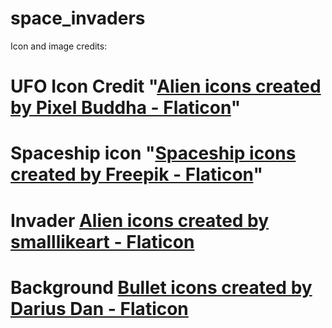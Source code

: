# space_invaders

Icon and image credits:

# UFO Icon Credit "<a href="https://www.flaticon.com/free-icons/alien" title="alien icons">Alien icons created by Pixel Buddha - Flaticon</a>"
# Spaceship icon "<a href="https://www.flaticon.com/free-icons/spaceship" title="spaceship icons">Spaceship icons created by Freepik - Flaticon</a>"
# Invader <a href="https://www.flaticon.com/free-icons/alien" title="alien icons">Alien icons created by smalllikeart - Flaticon</a>
# Background <a href="https://www.flaticon.com/free-icons/bullet" title="bullet icons">Bullet icons created by Darius Dan - Flaticon</a>
